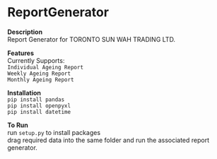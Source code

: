 # ReportGenerator

**Description**\
Report Generator for TORONTO SUN WAH TRADING LTD.

**Features**\
Currently Supports:\
`Individual Ageing Report`\
`Weekly Ageing Report`\
`Monthly Ageing Report`


**Installation**\
`pip install pandas`\
`pip install openpyxl`\
`pip install datetime`



**To Run**\
run `setup.py` to install packages\
drag required data into the same folder and run the associated report generator.


